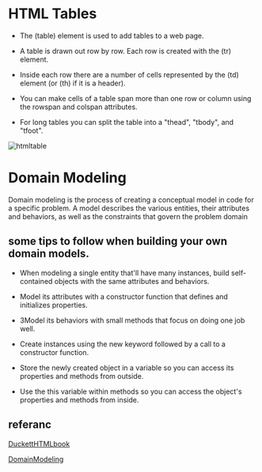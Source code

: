 
# HTML Tables

+  The (table) element is used to add tables to a web
page.

+  A table is drawn out row by row. Each row is created
with the (tr) element.

+  Inside each row there are a number of cells
represented by the (td) element (or (th) if it is a
header).

+  You can make cells of a table span more than one row
or column using the rowspan and colspan attributes.

 +  For long tables you can split the table into a "thead",
"tbody", and "tfoot".




![htmltable]( https://i.imgur.com/uIwzEfS.png )










# Domain Modeling
Domain modeling is the process of creating a conceptual model in code for a specific problem.
 A model describes the various entities, their attributes and behaviors, 
 as well as the constraints that govern the problem domain


##  some tips to follow when building your own domain models.

+  When modeling a single entity that'll have many instances, build self-contained objects with the same attributes and behaviors.

+ Model its attributes with a constructor function that defines and initializes properties.

+ 3Model its behaviors with small methods that focus on doing one job well.

+ Create instances using the new keyword followed by a call to a constructor function.

+ Store the newly created object in a variable so you can access its properties and methods from outside.

+ Use the this variable within methods so you can access the object's properties and methods from inside. 





## referanc


 [DuckettHTMLbook](http://www.htmlandcssbook.com/code)


[DomainModeling](https://github.com/codefellows/domain_modeling#domain-modeling)

